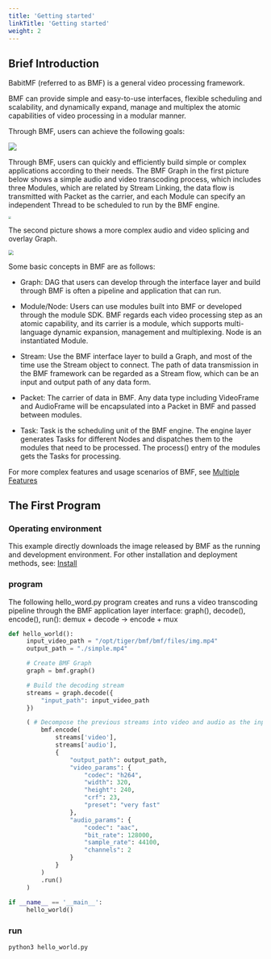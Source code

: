 ```yaml
---
title: 'Getting started'
linkTitle: 'Getting started'
weight: 2
---
```




## Brief Introduction

BabitMF (referred to as BMF) is a general video processing framework.

BMF can provide simple and easy-to-use interfaces, flexible scheduling and scalability, and dynamically expand, manage and multiplex the atomic capabilities of video processing in a modular manner.

Through BMF, users can achieve the following goals:

<img src="/img/docs/goals.png" style="zoom:100%;" />





Through BMF, users can quickly and efficiently build simple or complex applications according to their needs. The BMF Graph in the first picture below shows a simple audio and video transcoding process, which includes three Modules, which are related by Stream Linking, the data flow is transmitted with Packet as the carrier, and each Module can specify an independent Thread to be scheduled to run by the BMF engine.

<img src="/img/docs/simple_graph.png" style="zoom:30%;" />

The second picture shows a more complex audio and video splicing and overlay Graph.

<img src="/img/docs/complex_graph.png" style="zoom:60%;" />



Some basic concepts in BMF are as follows:

- Graph: DAG that users can develop through the interface layer and build through BMF is often a pipeline and application that can run.

- Module/Node: Users can use modules built into BMF or developed through the module SDK. BMF regards each video processing step as an atomic capability, and its carrier is a module, which supports multi-language dynamic expansion, management and multiplexing. Node is an instantiated Module.

- Stream: Use the BMF interface layer to build a Graph, and most of the time use the Stream object to connect. The path of data transmission in the BMF framework can be regarded as a Stream flow, which can be an input and output path of any data form.

- Packet: The carrier of data in BMF. Any data type including VideoFrame and AudioFrame will be encapsulated into a Packet in BMF and passed between modules.

- Task: Task is the scheduling unit of the BMF engine. The engine layer generates Tasks for different Nodes and dispatches them to the modules that need to be processed. The process() entry of the modules gets the Tasks for processing.



For more complex features and usage scenarios of BMF, see [Multiple Features](#tbytodo-2)



## The First Program

### Operating environment

This example directly downloads the image released by BMF as the running and development environment. For other installation and deployment methods, see: [Install](#tbytodo-2)


### program

The following hello_word.py program creates and runs a video transcoding pipeline through the BMF application layer interface: graph(), decode(), encode(), run(): demux + decode -> encode + mux

```python
def hello_world():
     input_video_path = "/opt/tiger/bmf/bmf/files/img.mp4"
     output_path = "./simple.mp4"

     # Create BMF Graph
     graph = bmf.graph()

     # Build the decoding stream
     streams = graph.decode({
         "input_path": input_video_path
     })

     ( # Decompose the previous streams into video and audio as the input of the encode interface, as well as the encoding parameters, create the encoding stream and run it directly
         bmf.encode(
             streams['video'],
             streams['audio'],
             {
                 "output_path": output_path,
                 "video_params": {
                     "codec": "h264",
                     "width": 320,
                     "height": 240,
                     "crf": 23,
                     "preset": "very fast"
                 },
                 "audio_params": {
                     "codec": "aac",
                     "bit_rate": 128000,
                     "sample_rate": 44100,
                     "channels": 2
                 }
             }
         )
         .run()
     )
    
if __name__ == '__main__':
     hello_world()
```
### run

`python3 hello_world.py`